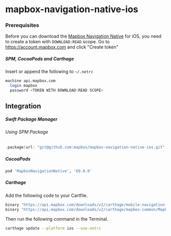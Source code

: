 # mapbox-navigation-native-ios

### Prerequisites

Before you can download the [Mapbox Navigation Native](https://github.com/mapbox/mapbox-navigation-native) for iOS, you need to create a token with `DOWNLOAD:READ` scope.
Go to https://account.mapbox.com and click "Create token"

##### SPM, CocoaPods and Carthage
Insert or append the following to `~/.netrc`

```bash
machine api.mapbox.com
  login mapbox
  password <TOKEN WITH DOWNLOAD:READ SCOPE>
```

## Integration

##### Swift Package Manager

###### Using SPM Package

```swift
.package(url: "git@github.com:mapbox/mapbox-navigation-native-ios.git", from: "69.0.0"),
```

##### CocoaPods

```ruby
pod 'MapboxNavigationNative', '69.0.0'
```

##### Carthage

Add the following code to your Cartfile.

```bash
binary "https://api.mapbox.com/downloads/v2/carthage/mobile-navigation-native/MapboxNavigationNative.json" == 69.0.0
binary "https://api.mapbox.com/downloads/v2/carthage/mapbox-common/MapboxCommon-ios.json" == 20.0.0
```

Then run the following command in the Terminal.
```bash
carthage update --platform ios --use-netrc
```
